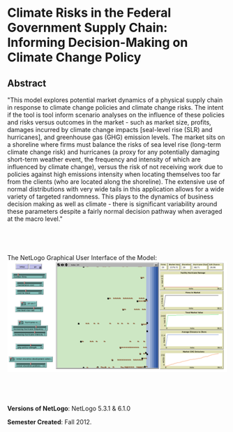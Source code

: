 # Climate Risks in the Federal Government Supply Chain: Informing Decision-Making on Climate Change Policy

## Abstract

"This model explores potential market dynamics of a physical supply chain in response to climate change policies and climate change risks. The intent if the tool is tool inform scenario analyses on the influence of these policies and risks versus outcomes in the market - such as market size, profits, damages incurred by climate change impacts [seal-level rise (SLR) and hurricanes], and greenhouse gas (GHG) emission levels. The market sits on a shoreline where firms must balance the risks of sea level rise (long-term climate change risk) and hurricanes (a proxy for any potentially damaging short-term weather event, the frequency and intensity of which are influenced by climate change), versus the risk of not receiving work due to policies against high emissions intensity when locating themselves too far from the clients (who are located along the shoreline). The extensive use of normal distributions with very wide tails in this application allows for a wide variety of targeted randomness. This plays to the dynamics of business decision making as well as climate - there is significant variability around these parameters despite a fairly normal decision pathway when averaged at the macro level."

## &nbsp;
The NetLogo Graphical User Interface of the Model: 
![The NetLogo Graphical User Interface](GUI.png)

## &nbsp;

**Versions of NetLogo**: NetLogo 5.3.1 & 6.1.0

**Semester Created**: Fall 2012.

